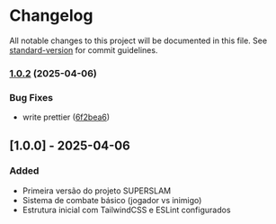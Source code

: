 # Changelog

All notable changes to this project will be documented in this file. See [standard-version](https://github.com/conventional-changelog/standard-version) for commit guidelines.

### [1.0.2](https://github.com/peandrade/superslam/compare/v1.0.1...v1.0.2) (2025-04-06)

### Bug Fixes

- write prettier ([6f2bea6](https://github.com/peandrade/superslam/commit/6f2bea62c63830c51aa4f80a3ee60ff50483bee2))

## [1.0.0] - 2025-04-06

### Added

- Primeira versão do projeto SUPERSLAM
- Sistema de combate básico (jogador vs inimigo)
- Estrutura inicial com TailwindCSS e ESLint configurados
